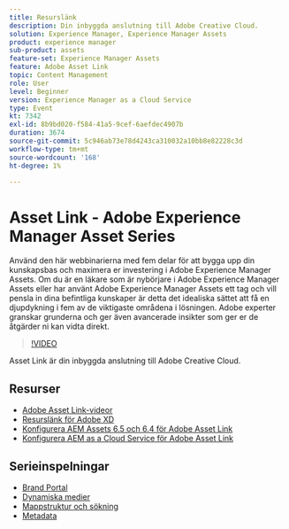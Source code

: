 ```yaml
---
title: Resurslänk
description: Din inbyggda anslutning till Adobe Creative Cloud.
solution: Experience Manager, Experience Manager Assets
product: experience manager
sub-product: assets
feature-set: Experience Manager Assets
feature: Adobe Asset Link
topic: Content Management
role: User
level: Beginner
version: Experience Manager as a Cloud Service
type: Event
kt: 7342
exl-id: 8b9bd020-f584-41a5-9cef-6aefdec4907b
duration: 3674
source-git-commit: 5c946ab73e78d4243ca310032a10bb8e82228c3d
workflow-type: tm+mt
source-wordcount: '168'
ht-degree: 1%

---
```


# Asset Link - Adobe Experience Manager Asset Series

Använd den här webbinarierna med fem delar för att bygga upp din kunskapsbas och maximera er investering i Adobe Experience Manager Assets. Om du är en läkare som är nybörjare i Adobe Experience Manager Assets eller har använt Adobe Experience Manager Assets ett tag och vill pensla in dina befintliga kunskaper är detta det idealiska sättet att få en djupdykning i fem av de viktigaste områdena i lösningen. Adobe experter granskar grunderna och ger även avancerade insikter som ger er de åtgärder ni kan vidta direkt.

>[!VIDEO](https://video.tv.adobe.com/v/332127/?quality=12&learn=on&hidetitle=true)

Asset Link är din inbyggda anslutning till Adobe Creative Cloud.

## Resurser

* [Adobe Asset Link-videor](https://experienceleague.adobe.com/docs/experience-manager-learn/assets/adobe-asset-link/launch-adobe-asset-link.html)
* [Resurslänk för Adobe XD](https://helpx.adobe.com/enterprise/admin-guide.html/enterprise/using/adobe-asset-link-for-xd.ug.html)
* [Konfigurera AEM Assets 6.5 och 6.4 för Adobe Asset Link](https://helpx.adobe.com/enterprise/using/configure-aem-assets-6-for-asset-link.html)
* [Konfigurera AEM as a Cloud Service för Adobe Asset Link](https://helpx.adobe.com/enterprise/admin-guide.html/enterprise/using/configure-aem-assets-for-asset-link.ug.html)

## Serieinspelningar

* [Brand Portal](brand-portal.md)
* [Dynamiska medier](dynamic-media.md)
* [Mappstruktur och sökning](folder-structure-search.md)
* [Metadata](metadata.md)
